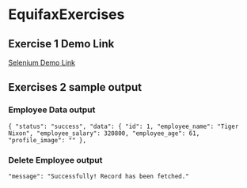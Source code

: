 # EquifaxExercises
## Exercise 1 Demo Link

[Selenium Demo Link](https://youtu.be/u2YqEeD2QpQ)

## Exercises 2 sample output

### Employee Data output

`{
    "status": "success",
    "data": {
        "id": 1,
        "employee_name": "Tiger Nixon",
        "employee_salary": 320800,
        "employee_age": 61,
        "profile_image": ""
},`

### Delete Employee output

`"message": "Successfully! Record has been fetched."`
